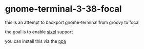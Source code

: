 gnome-terminal-3-38-focal
=========================

this is an attempt to backport gnome-terminal from groovy to focal

the goal is to enable [sixel] support

you can install this via the [ppa]

[sixel]: https://en.wikipedia.org/wiki/Sixel
[ppa]: https://launchpad.net/~asottile/+archive/ubuntu/gnome-terminal-focal
